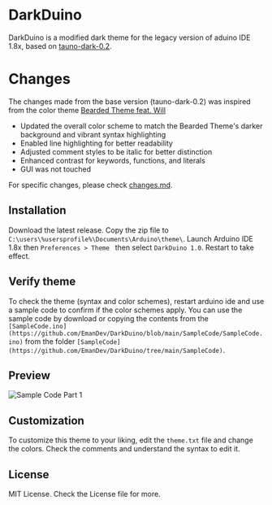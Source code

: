 

# DarkDuino

DarkDuino is a modified dark theme for the legacy version of aduino IDE 1.8x, based on [tauno-dark-0.2](https://github.com/taunoe/arduino-dark-theme/tree/master).


# Changes
The changes made from the base version (tauno-dark-0.2) was inspired from the color theme [Bearded Theme feat. Will](https://github.com/BeardedBear/bearded-theme)

 - Updated the overall color scheme to match the Bearded Theme's darker background and vibrant syntax highlighting
 - Enabled line highlighting for better readability
 - Adjusted comment styles to be italic for better distinction
 - Enhanced contrast for keywords, functions, and literals
 - GUI was not touched

For specific changes, please check [changes.md](https://github.com/EmanDev/DarkDuino/blob/main/changes.md).

## Installation

Download the latest release. Copy the zip file to `C:\users\%usersprofile%\Documents\Arduino\theme\`. Launch Arduino IDE 1.8x then `Preferences > Theme ` then select `DarkDuino 1.0`. Restart to take effect.

## Verify theme

To check the theme (syntax and color schemes), restart arduino ide and use a sample code to confirm if the color schemes apply. You can use the sample code by download or copying the contents from the `[SampleCode.ino](https://github.com/EmanDev/DarkDuino/blob/main/SampleCode/SampleCode.ino)` from the folder `[SampleCode](https://github.com/EmanDev/DarkDuino/tree/main/SampleCode)`.

## Preview

![Sample Code Part 1](https://i.ibb.co/Gk6jGxs/Sample-Code.jpg)

## Customization

To customize this theme to your liking, edit the `theme.txt` file and change the colors. Check the comments and understand the syntax to edit it.

## License

MIT License. Check the License file for more.